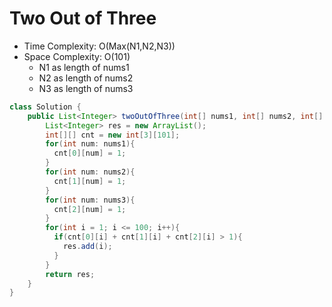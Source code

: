 # Two Out of Three

- Time Complexity: O(Max(N1,N2,N3))
- Space Complexity: O(101)
  - N1 as length of nums1
  - N2 as length of nums2
  - N3 as length of nums3

```java
class Solution {
    public List<Integer> twoOutOfThree(int[] nums1, int[] nums2, int[] nums3) {
        List<Integer> res = new ArrayList();
        int[][] cnt = new int[3][101];
        for(int num: nums1){
          cnt[0][num] = 1;
        }
        for(int num: nums2){
          cnt[1][num] = 1;
        }
        for(int num: nums3){
          cnt[2][num] = 1;
        }
        for(int i = 1; i <= 100; i++){
          if(cnt[0][i] + cnt[1][i] + cnt[2][i] > 1){
            res.add(i);
          }
        }
        return res;
    }
}
```
